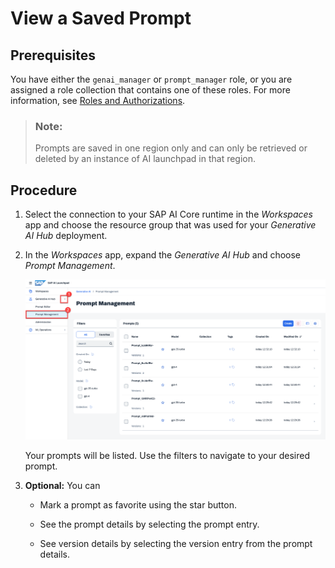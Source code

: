 <!-- loiod07a272b22234d7a920f942a3d280c51 -->

# View a Saved Prompt



<a name="loiod07a272b22234d7a920f942a3d280c51__prereq_yxf_gyb_rzb"/>

## Prerequisites

You have either the `genai_manager` or `prompt_manager` role, or you are assigned a role collection that contains one of these roles. For more information, see [Roles and Authorizations](roles-and-authorizations-4ef8499.md).

> ### Note:  
> Prompts are saved in one region only and can only be retrieved or deleted by an instance of AI launchpad in that region.



<a name="loiod07a272b22234d7a920f942a3d280c51__steps_zr4_pq5_jzb"/>

## Procedure

1.  Select the connection to your SAP AI Core runtime in the *Workspaces* app and choose the resource group that was used for your *Generative AI Hub* deployment.

2.  In the *Workspaces* app, expand the *Generative AI Hub* and choose *Prompt Management*.

    ![](images/find_prompt_bf9167e.png)

    Your prompts will be listed. Use the filters to navigate to your desired prompt.

3.  **Optional:** You can

    -   Mark a prompt as favorite using the star button.

    -   See the prompt details by selecting the prompt entry.

    -   See version details by selecting the version entry from the prompt details.



